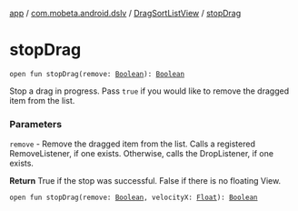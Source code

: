 [app](../../index.md) / [com.mobeta.android.dslv](../index.md) / [DragSortListView](index.md) / [stopDrag](.)

# stopDrag

`open fun stopDrag(remove: `[`Boolean`](https://kotlinlang.org/api/latest/jvm/stdlib/kotlin/-boolean/index.html)`): `[`Boolean`](https://kotlinlang.org/api/latest/jvm/stdlib/kotlin/-boolean/index.html)

Stop a drag in progress. Pass `true` if you would like to remove the dragged item from the list.

### Parameters

`remove` - Remove the dragged item from the list. Calls a registered RemoveListener, if one exists. Otherwise, calls the DropListener, if one exists.

**Return**
True if the stop was successful. False if there is no floating View.

`open fun stopDrag(remove: `[`Boolean`](https://kotlinlang.org/api/latest/jvm/stdlib/kotlin/-boolean/index.html)`, velocityX: `[`Float`](https://kotlinlang.org/api/latest/jvm/stdlib/kotlin/-float/index.html)`): `[`Boolean`](https://kotlinlang.org/api/latest/jvm/stdlib/kotlin/-boolean/index.html)